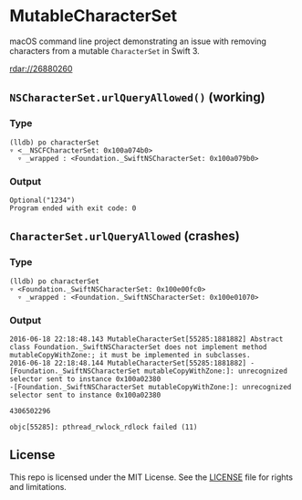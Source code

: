 # MutableCharacterSet

macOS command line project demonstrating an issue with removing characters from a mutable `CharacterSet` in Swift 3.

[rdar://26880260](http://openradar.appspot.com/26880260)

## `NSCharacterSet.urlQueryAllowed()` (working)

### Type

```
(lldb) po characterSet
▿ <__NSCFCharacterSet: 0x100a074b0>
  ▿ _wrapped : <Foundation._SwiftNSCharacterSet: 0x100a079b0>
```

### Output

```
Optional("1234")
Program ended with exit code: 0
```


## `CharacterSet.urlQueryAllowed` (crashes)

### Type

```
(lldb) po characterSet
▿ <Foundation._SwiftNSCharacterSet: 0x100e00fc0>
  ▿ _wrapped : <Foundation._SwiftNSCharacterSet: 0x100e01070>
```

### Output

```
2016-06-18 22:18:48.143 MutableCharacterSet[55285:1881882] Abstract class Foundation._SwiftNSCharacterSet does not implement method mutableCopyWithZone:; it must be implemented in subclasses.
2016-06-18 22:18:48.144 MutableCharacterSet[55285:1881882] -[Foundation._SwiftNSCharacterSet mutableCopyWithZone:]: unrecognized selector sent to instance 0x100a02380
-[Foundation._SwiftNSCharacterSet mutableCopyWithZone:]: unrecognized selector sent to instance 0x100a02380

4306502296

objc[55285]: pthread_rwlock_rdlock failed (11)
```


## License

This repo is licensed under the MIT License. See the [LICENSE](LICENSE.md) file for rights and limitations.

